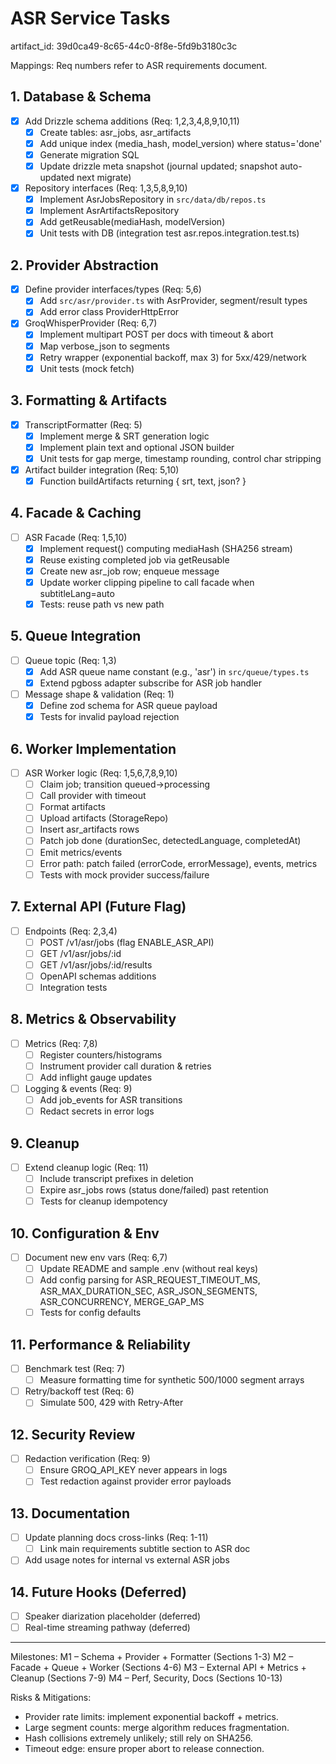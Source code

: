 # ASR Service Tasks

artifact_id: 39d0ca49-8c65-44c0-8f8e-5fd9b3180c3c

Mappings: Req numbers refer to ASR requirements document.

## 1. Database & Schema

-   [x] Add Drizzle schema additions (Req: 1,2,3,4,8,9,10,11)
    -   [x] Create tables: asr_jobs, asr_artifacts
    -   [x] Add unique index (media_hash, model_version) where status='done'
    -   [x] Generate migration SQL
    -   [x] Update drizzle meta snapshot (journal updated; snapshot auto-updated next migrate)
-   [x] Repository interfaces (Req: 1,3,5,8,9,10)
    -   [x] Implement AsrJobsRepository in `src/data/db/repos.ts`
    -   [x] Implement AsrArtifactsRepository
    -   [x] Add getReusable(mediaHash, modelVersion)
    -   [x] Unit tests with DB (integration test asr.repos.integration.test.ts)

## 2. Provider Abstraction

-   [x] Define provider interfaces/types (Req: 5,6)
    -   [x] Add `src/asr/provider.ts` with AsrProvider, segment/result types
    -   [x] Add error class ProviderHttpError
-   [x] GroqWhisperProvider (Req: 6,7)
    -   [x] Implement multipart POST per docs with timeout & abort
    -   [x] Map verbose_json to segments
    -   [x] Retry wrapper (exponential backoff, max 3) for 5xx/429/network
    -   [x] Unit tests (mock fetch)

## 3. Formatting & Artifacts

-   [x] TranscriptFormatter (Req: 5)
    -   [x] Implement merge & SRT generation logic
    -   [x] Implement plain text and optional JSON builder
    -   [x] Unit tests for gap merge, timestamp rounding, control char stripping
-   [x] Artifact builder integration (Req: 5,10)
    -   [x] Function buildArtifacts returning { srt, text, json? }

## 4. Facade & Caching

-   [ ] ASR Facade (Req: 1,5,10)
    -   [x] Implement request() computing mediaHash (SHA256 stream)
    -   [x] Reuse existing completed job via getReusable
    -   [x] Create new asr_job row; enqueue message
    -   [x] Update worker clipping pipeline to call facade when subtitleLang=auto
    -   [x] Tests: reuse path vs new path

## 5. Queue Integration

-   [ ] Queue topic (Req: 1,3)
    -   [x] Add ASR queue name constant (e.g., 'asr') in `src/queue/types.ts`
    -   [x] Extend pgboss adapter subscribe for ASR job handler
-   [ ] Message shape & validation (Req: 1)
    -   [x] Define zod schema for ASR queue payload
    -   [x] Tests for invalid payload rejection

## 6. Worker Implementation

-   [ ] ASR Worker logic (Req: 1,5,6,7,8,9,10)
    -   [ ] Claim job; transition queued->processing
    -   [ ] Call provider with timeout
    -   [ ] Format artifacts
    -   [ ] Upload artifacts (StorageRepo)
    -   [ ] Insert asr_artifacts rows
    -   [ ] Patch job done (durationSec, detectedLanguage, completedAt)
    -   [ ] Emit metrics/events
    -   [ ] Error path: patch failed (errorCode, errorMessage), events, metrics
    -   [ ] Tests with mock provider success/failure

## 7. External API (Future Flag)

-   [ ] Endpoints (Req: 2,3,4)
    -   [ ] POST /v1/asr/jobs (flag ENABLE_ASR_API)
    -   [ ] GET /v1/asr/jobs/:id
    -   [ ] GET /v1/asr/jobs/:id/results
    -   [ ] OpenAPI schemas additions
    -   [ ] Integration tests

## 8. Metrics & Observability

-   [ ] Metrics (Req: 7,8)
    -   [ ] Register counters/histograms
    -   [ ] Instrument provider call duration & retries
    -   [ ] Add inflight gauge updates
-   [ ] Logging & events (Req: 9)
    -   [ ] Add job_events for ASR transitions
    -   [ ] Redact secrets in error logs

## 9. Cleanup

-   [ ] Extend cleanup logic (Req: 11)
    -   [ ] Include transcript prefixes in deletion
    -   [ ] Expire asr_jobs rows (status done/failed) past retention
    -   [ ] Tests for cleanup idempotency

## 10. Configuration & Env

-   [ ] Document new env vars (Req: 6,7)
    -   [ ] Update README and sample .env (without real keys)
    -   [ ] Add config parsing for ASR_REQUEST_TIMEOUT_MS, ASR_MAX_DURATION_SEC, ASR_JSON_SEGMENTS, ASR_CONCURRENCY, MERGE_GAP_MS
    -   [ ] Tests for config defaults

## 11. Performance & Reliability

-   [ ] Benchmark test (Req: 7)
    -   [ ] Measure formatting time for synthetic 500/1000 segment arrays
-   [ ] Retry/backoff test (Req: 6)
    -   [ ] Simulate 500, 429 with Retry-After

## 12. Security Review

-   [ ] Redaction verification (Req: 9)
    -   [ ] Ensure GROQ_API_KEY never appears in logs
    -   [ ] Test redaction against provider error payloads

## 13. Documentation

-   [ ] Update planning docs cross-links (Req: 1-11)
    -   [ ] Link main requirements subtitle section to ASR doc
-   [ ] Add usage notes for internal vs external ASR jobs

## 14. Future Hooks (Deferred)

-   [ ] Speaker diarization placeholder (deferred)
-   [ ] Real-time streaming pathway (deferred)

---

Milestones:
M1 – Schema + Provider + Formatter (Sections 1-3)
M2 – Facade + Queue + Worker (Sections 4-6)
M3 – External API + Metrics + Cleanup (Sections 7-9)
M4 – Perf, Security, Docs (Sections 10-13)

Risks & Mitigations:

-   Provider rate limits: implement exponential backoff + metrics.
-   Large segment counts: merge algorithm reduces fragmentation.
-   Hash collisions extremely unlikely; still rely on SHA256.
-   Timeout edge: ensure proper abort to release connection.
